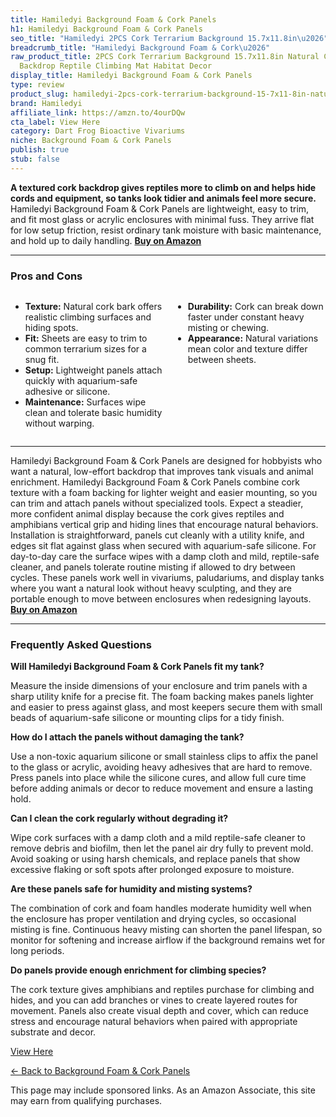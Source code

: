 ```yaml
---
title: Hamiledyi Background Foam & Cork Panels
h1: Hamiledyi Background Foam & Cork Panels
seo_title: "Hamiledyi 2PCS Cork Terrarium Background 15.7x11.8in\u2026"
breadcrumb_title: "Hamiledyi Background Foam & Cork\u2026"
raw_product_title: 2PCS Cork Terrarium Background 15.7x11.8in Natural Cork Large Bark
  Backdrop Reptile Climbing Mat Habitat Decor
display_title: Hamiledyi Background Foam & Cork Panels
type: review
product_slug: hamiledyi-2pcs-cork-terrarium-background-15-7x11-8in-natural-cork-large-14ce5290
brand: Hamiledyi
affiliate_link: https://amzn.to/4ourDQw
cta_label: View Here
category: Dart Frog Bioactive Vivariums
niche: Background Foam & Cork Panels
publish: true
stub: false
---
```


<div id="intro" class="full-width">
  <p><strong>A textured cork backdrop gives reptiles more to climb on and helps hide cords and equipment, so tanks look tidier and animals feel more secure.</strong> Hamiledyi Background Foam &amp; Cork Panels are lightweight, easy to trim, and fit most glass or acrylic enclosures with minimal fuss. They arrive flat for low setup friction, resist ordinary tank moisture with basic maintenance, and hold up to daily handling. <a href="https://amzn.to/4ourDQw" rel="nofollow sponsored noopener" target="_blank"><strong>Buy on Amazon</strong></a></p>
</div>

<hr />
<h3 id="pros-cons">Pros and Cons</h3>
<div class="pc-grid" style="display:grid;grid-template-columns:1fr 1fr;gap:16px;">
  <ul>
    <li><strong>Texture:</strong> Natural cork bark offers realistic climbing surfaces and hiding spots.</li>
    <li><strong>Fit:</strong> Sheets are easy to trim to common terrarium sizes for a snug fit.</li>
    <li><strong>Setup:</strong> Lightweight panels attach quickly with aquarium-safe adhesive or silicone.</li>
    <li><strong>Maintenance:</strong> Surfaces wipe clean and tolerate basic humidity without warping.</li>
  </ul>
  <ul>
    <li><strong>Durability:</strong> Cork can break down faster under constant heavy misting or chewing.</li>
    <li><strong>Appearance:</strong> Natural variations mean color and texture differ between sheets.</li>
  </ul>
</div>
<hr />

<div class="full-width">
  <p>Hamiledyi Background Foam &amp; Cork Panels are designed for hobbyists who want a natural, low-effort backdrop that improves tank visuals and animal enrichment. Hamiledyi Background Foam &amp; Cork Panels combine cork texture with a foam backing for lighter weight and easier mounting, so you can trim and attach panels without specialized tools. Expect a steadier, more confident animal display because the cork gives reptiles and amphibians vertical grip and hiding lines that encourage natural behaviors. Installation is straightforward, panels cut cleanly with a utility knife, and edges sit flat against glass when secured with aquarium-safe silicone. For day-to-day care the surface wipes with a damp cloth and mild, reptile-safe cleaner, and panels tolerate routine misting if allowed to dry between cycles. These panels work well in vivariums, paludariums, and display tanks where you want a natural look without heavy sculpting, and they are portable enough to move between enclosures when redesigning layouts. <a href="https://amzn.to/4ourDQw" rel="nofollow sponsored noopener" target="_blank"><strong>Buy on Amazon</strong></a></p>
</div>

<hr />
<h3 id="faqs">Frequently Asked Questions</h3>

<p><strong>Will Hamiledyi Background Foam &amp; Cork Panels fit my tank?</strong></p>
<p>Measure the inside dimensions of your enclosure and trim panels with a sharp utility knife for a precise fit. The foam backing makes panels lighter and easier to press against glass, and most keepers secure them with small beads of aquarium-safe silicone or mounting clips for a tidy finish.</p>

<p><strong>How do I attach the panels without damaging the tank?</strong></p>
<p>Use a non-toxic aquarium silicone or small stainless clips to affix the panel to the glass or acrylic, avoiding heavy adhesives that are hard to remove. Press panels into place while the silicone cures, and allow full cure time before adding animals or decor to reduce movement and ensure a lasting hold.</p>

<p><strong>Can I clean the cork regularly without degrading it?</strong></p>
<p>Wipe cork surfaces with a damp cloth and a mild reptile-safe cleaner to remove debris and biofilm, then let the panel air dry fully to prevent mold. Avoid soaking or using harsh chemicals, and replace panels that show excessive flaking or soft spots after prolonged exposure to moisture.</p>

<p><strong>Are these panels safe for humidity and misting systems?</strong></p>
<p>The combination of cork and foam handles moderate humidity well when the enclosure has proper ventilation and drying cycles, so occasional misting is fine. Continuous heavy misting can shorten the panel lifespan, so monitor for softening and increase airflow if the background remains wet for long periods.</p>

<p><strong>Do panels provide enough enrichment for climbing species?</strong></p>
<p>The cork texture gives amphibians and reptiles purchase for climbing and hides, and you can add branches or vines to create layered routes for movement. Panels also create visual depth and cover, which can reduce stress and encourage natural behaviors when paired with appropriate substrate and decor.</p>
<p><a class="btn" href="https://amzn.to/4ourDQw" target="_blank" rel="nofollow sponsored noopener">View Here</a></p>
<p><a href="/roundups/dart-frog-bioactive-vivariums/background-foam-cork-panels/">← Back to Background Foam & Cork Panels</a></p>
<aside class="disclosure">This page may include sponsored links. As an Amazon Associate, this site may earn from qualifying purchases.</aside>
